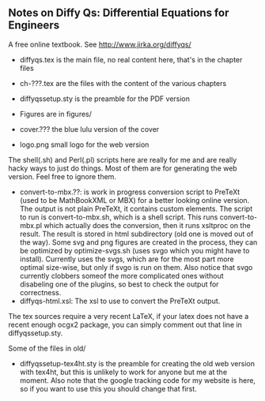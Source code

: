 Notes on Diffy Qs: Differential Equations for Engineers
-------------------------------------------------------

A free online textbook.  See http://www.jirka.org/diffyqs/

* diffyqs.tex is the main file, no real content here, that's in the chapter files
* ch-???.tex are the files with the content of the various chapters
* diffyqssetup.sty is the preamble for the PDF version

* Figures are in figures/

* cover.??? the blue lulu version of the cover
* logo.png small logo for the web version

The shell(.sh) and Perl(.pl) scripts here are really for me and are really hacky ways to just do things.  Most of them are for generating the web version.  Feel free to ignore them.

* convert-to-mbx.??: is work in progress conversion script to PreTeXt (used to be MathBookXML or MBX) for a better looking online version.  The output is not plain PreTeXt, it contains custom elements.  The script to run is convert-to-mbx.sh, which is a shell script.  This runs convert-to-mbx.pl which actually does the conversion, then it runs xsltproc on the result.  The result is stored in html subdirectory (old one is moved out of the way).  Some svg and png figures are created in the process, they can be optimized by optimize-svgs.sh (uses svgo which you might have to install).  Currently uses the svgs, which are for the most part more optimal size-wise, but only if svgo is run on them.  Also notice that svgo currently clobbers someof the more complicated ones without disabeling one of the plugins, so best to check the output for correctness.
* diffyqs-html.xsl: The xsl to use to convert the PreTeXt output.

The tex sources require a very recent LaTeX, if your latex does not have a recent enough ocgx2 package, you can simply comment out that line in
diffyqssetup.sty.

Some of the files in old/
* diffyqssetup-tex4ht.sty is the preamble for creating the old web version with tex4ht, but this is unlikely to work for anyone but me at the moment.  Also note that the google tracking code for my website is here, so if you want to use this you should change that first.
